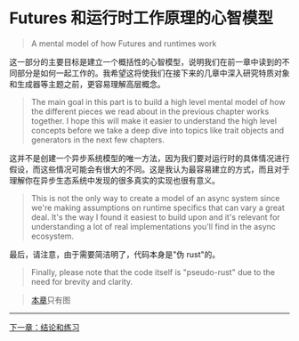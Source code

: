 ﻿# Futures 和运行时工作原理的心智模型

> A mental model of how Futures and runtimes work

这一部分的主要目标是建立一个概括性的心智模型，说明我们在前一章中读到的不同部分是如何一起工作的。我希望这将使我们在接下来的几章中深入研究特质对象和生成器等主题之前，更容易理解高层概念。

> The main goal in this part is to build a high level mental model of how the different pieces we read about in the previous chapter works together. I hope this will make it easier to understand the high level concepts before we take a deep dive into topics like trait objects and generators in the next few chapters.

这并不是创建一个异步系统模型的唯一方法，因为我们要对运行时的具体情况进行假设，而这些情况可能会有很大的不同。这是我认为最容易建立的方式，而且对于理解你在异步生态系统中发现的很多真实的实现也很有意义。

> This is not the only way to create a model of an async system since we're making assumptions on runtime specifics that can vary a great deal. It's the way I found it easiest to build upon and it's relevant for understanding a lot of real implementations you'll find in the async ecosystem.

最后，请注意，由于需要简洁明了，代码本身是"伪 rust"的。

> Finally, please note that the code itself is "pseudo-rust" due to the need for brevity and clarity.

> [本章](https://cfsamson.github.io/books-futures-explained/2_a_mental_model_for_futures.html)只有图

---

[下一章：结论和练习](conclusion-and-exercises.md)
